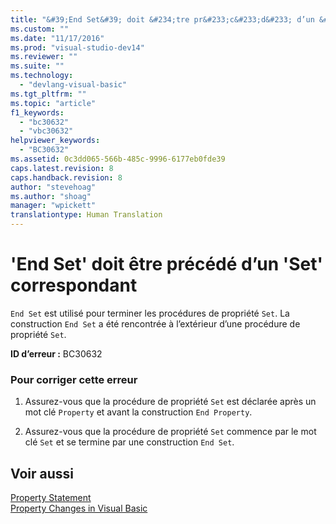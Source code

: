 ```yaml
---
title: "&#39;End Set&#39; doit &#234;tre pr&#233;c&#233;d&#233; d’un &#39;Set&#39; correspondant | Microsoft Docs"
ms.custom: ""
ms.date: "11/17/2016"
ms.prod: "visual-studio-dev14"
ms.reviewer: ""
ms.suite: ""
ms.technology: 
  - "devlang-visual-basic"
ms.tgt_pltfrm: ""
ms.topic: "article"
f1_keywords: 
  - "bc30632"
  - "vbc30632"
helpviewer_keywords: 
  - "BC30632"
ms.assetid: 0c3dd065-566b-485c-9996-6177eb0fde39
caps.latest.revision: 8
caps.handback.revision: 8
author: "stevehoag"
ms.author: "shoag"
manager: "wpickett"
translationtype: Human Translation
---
```

# &#39;End Set&#39; doit &#234;tre pr&#233;c&#233;d&#233; d’un &#39;Set&#39; correspondant
`End Set` est utilisé pour terminer les procédures de propriété `Set`. La construction `End Set` a été rencontrée à l’extérieur d’une procédure de propriété `Set`.  
  
 **ID d’erreur :** BC30632  
  
### Pour corriger cette erreur  
  
1.  Assurez\-vous que la procédure de propriété `Set` est déclarée après un mot clé `Property` et avant la construction `End Property`.  
  
2.  Assurez\-vous que la procédure de propriété `Set` commence par le mot clé `Set` et se termine par une construction `End Set`.  
  
## Voir aussi  
 [Property Statement](../../visual-basic/language-reference/statements/property-statement.md)   
 [Property Changes in Visual Basic](http://msdn.microsoft.com/fr-fr/1c138efa-9bc2-44d7-80a0-f3a7c2510264)